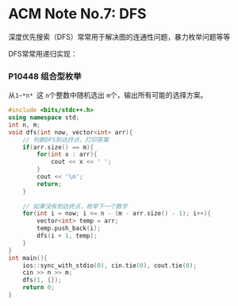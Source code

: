 # ACM Note No.7: DFS

深度优先搜索（DFS）常常用于解决图的连通性问题，暴力枚举问题等等

DFS常常用递归实现：

### P10448 组合型枚举

从`1∼*n* `这 `n`个整数中随机选出 `m`个，输出所有可能的选择方案。

```cpp
#include <bits/stdc++.h>
using namespace std;
int n, m;
void dfs(int now, vector<int> arr){
    // 判断DFS到达终点，打印答案
    if(arr.size() == m){
        for(int x : arr){
            cout << x << ' ';
        }
        cout << '\n';
        return;
    }
    
    // 如果没有到达终点，枚举下一个数字
    for(int i = now; i <= n - (m - arr.size() - 1); i++){
        vector<int> temp = arr;
        temp.push_back(i);
        dfs(i + 1, temp);
    }
}
int main(){
    ios::sync_with_stdio(0), cin.tie(0), cout.tie(0);
    cin >> n >> m;
    dfs(1, {});
    return 0;
}
```